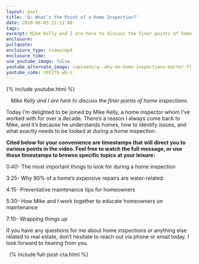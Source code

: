 ```yaml
---
layout: post
title: 'Q: What’s the Point of a Home Inspection?'
date: 2020-08-03 21:12:00
tags:
excerpt: Mike Kelly and I are here to discuss the finer points of home inspections.
enclosure:
pullquote:
enclosure_type: video/mp4
enclosure_time:
use_youtube_image: false
youtube_alternate_image: /uploads/q--why-do-home-inspections-matter-ft--mike-kelly-yt.jpg
youtube_code: Y0IIfb-wb-o
---
```


{% include youtube.html %} 

<center><em>Mike Kelly and I are here to discuss the finer points of home inspections.</em></center>

Today I’m delighted to be joined by Mike Kelly, a home inspector whom I’ve worked with for over a decade. There’s a reason I always come back to Mike, and it’s because he understands homes, how to identify issues, and what exactly needs to be looked at during a home inspection.

**Cited below for your convenience are timestamps that will direct you to various points in the video. Feel free to watch the full message, or use these timestamps to browse specific topics at your leisure:&nbsp;**

0:40- The most important things to look for during a home inspection

3:25- Why 90% of a home’s expensive repairs are water-related.

4:15- Preventative maintenance tips for homeowners

5:30- How Mike and I work together to educate homeowners on maintenance

7:10- Wrapping things up

If you have any questions for me about home inspections or anything else related to real estate, don’t hesitate to reach out via phone or email today. I look forward to hearing from you.

&nbsp;
{% include full-post-cta.html %}